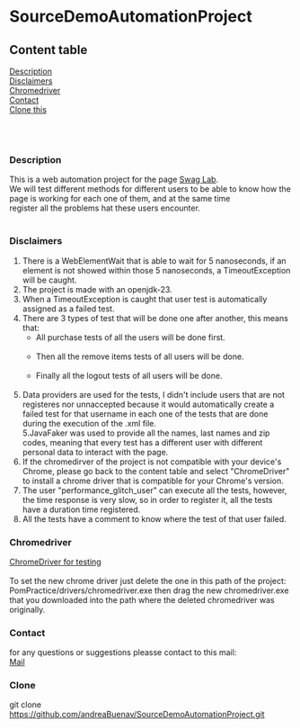 ﻿# SourceDemoAutomationProject

## Content table
 [Description](#description)<br/>
 [Disclaimers](#disclaimers)<br/>
 [Chromedriver](#chromedriver)<br/>
 [Contact](#contact)<br/>
 [Clone this](#clone) <br/>

 <br/>
 <br/>

### Description
This is a web automation project for the page [Swag Lab](https://www.saucedemo.com/).<br/>
We will test different methods for different users to be able to know how the page is working for each one of them, and at the same time<br/>
register all the problems hat these users encounter.<br/><br/>

### Disclaimers
1. There is a WebElementWait that is able to wait for 5 nanoseconds, if an element is not showed within those 5 nanoseconds, a TimeoutException
   will be caught.<br/>
2. The project is made with an openjdk-23.<br/>
3. When a TimeoutException is caught that user test is automatically assigned as a failed test.<br/>
4. There are 3 types of test that will be done one after another, this means that:<br/>
   - All purchase tests of all the users will be done first.<br/><br/>
   - Then all the remove items tests of all users will be done.<br/><br/>
   - Finally all the logout tests of all users will be done.<br/><br/>
5. Data providers are used for the tests, I didn't include users that are not registeres nor unnaccepted because it would
   automatically create a failed test for that username in each one of the tests that are done during the execution of the .xml file.<br/>
5.JavaFaker was used to provide all the names, last names and zip codes, meaning that every test has a different user with different
 personal data to interact with the page.<br/>
6. If the chromedirver of the project is not compatible with your device's Chrome, please go back to the content table and select "ChromeDriver"
   to install a chrome driver that is compatible for your Chrome's version.<br/>
7. The user "performance_glitch_user" can execute all the tests, however, the time response is very slow, so in order to register it, all the tests have a duration time registered.
8. All the tests have a comment to know where the test of that user failed.

### Chromedriver 
[ChromeDriver for testing](https://googlechromelabs.github.io/chrome-for-testing/)<br/>      
 To set the new chrome driver just delete the one in this path of the project: PomPractice/drivers/chromedriver.exe
then drag the new chromedriver.exe that you downloaded into the path where the deleted chromedriver was originally.<br/>

### Contact 
for any questions or suggestions pleasse contact to this mail:<br/>
[Mail](andrea.buenaventura@globant.com)<br/>

### Clone
git clone https://github.com/andreaBuenav/SourceDemoAutomationProject.git

